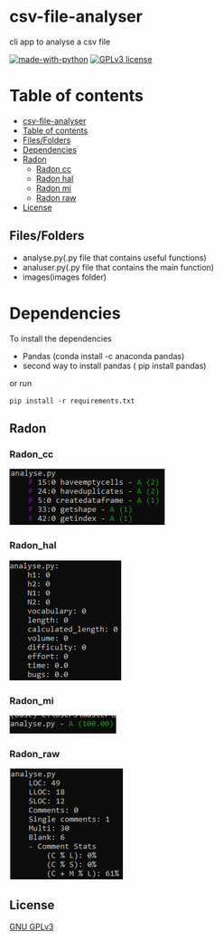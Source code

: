 # csv-file-analyser
cli app to analyse a csv file

[![made-with-python](https://img.shields.io/badge/Made%20with-Python-1f425f.svg)](https://www.python.org/) [![GPLv3 license](https://img.shields.io/badge/License-GPLv3-blue.svg)](http://perso.crans.org/besson/LICENSE.html)


# Table of contents

<!--ts-->
  * [csv-file-analyser](#Text-preprocesser)
  * [Table of contents](#Table_of_contents)
  * [Files/Folders](#Files/Folders)
  * [Dependencies](#Dependencies)
  * [Radon](#Radon)
    * [Radon cc](#Radon_cc)
    * [Radon hal](#Radon_hal)
    * [Radon mi](#Radon_mi)
    * [Radon raw](#Radon_raw)
  * [License](#License)


## Files/Folders
<ul>
    <li> analyse.py(.py file that contains useful functions) </li>
    <li> analuser.py(.py file that contains the main function) </li>
    <li> images(images folder) </li>
</ul>

# Dependencies

To install the dependencies

<ul>
  <li> Pandas (conda install -c anaconda pandas) </li>
  <li> second way to install pandas ( pip install pandas) </li>
</ul>

or run


```shell
pip install -r requirements.txt
```

## Radon

### Radon_cc

<p><img src = "images/radon cc.png" title = "csv file analyser radon cc"/> </p>

### Radon_hal

<p><img src = "images/radon hal.png" title = "csv file analyser radon hal"/> </p>

### Radon_mi

<p><img src = "images/radon mi.png" title = "csv file analyser radon mi"/> </p>

### Radon_raw

<p><img src = "images/radon raw.png" title = "csv file analyser radon raw"/> </p>

## License
[GNU GPLv3](https://choosealicense.com/licenses/gpl-3.0/)
